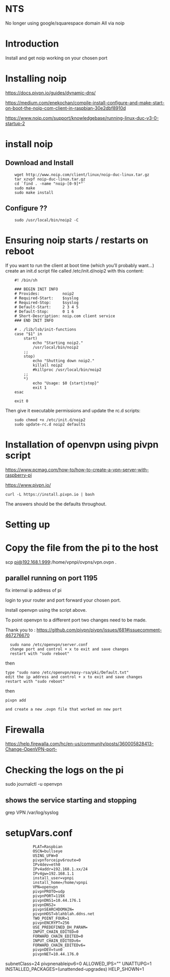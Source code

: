 # NTS

No longer using google/squarespace domain
All via noip


# Introduction

Install and get noip working on your chosen port

# Installing noip 

https://docs.pivpn.io/guides/dynamic-dns/

https://medium.com/enekochan/compile-install-configure-and-make-start-on-boot-the-noip-com-client-in-raspbian-30e2dbf8910d

https://www.noip.com/support/knowledgebase/running-linux-duc-v3-0-startup-2

# install noip

## Download and Install

        wget http://www.noip.com/client/linux/noip-duc-linux.tar.gz
        tar xzvpf noip-duc-linux.tar.gz
        cd `find . -name "noip-[0-9]*"`
        sudo make
        sudo make install

## Configure ??

        sudo /usr/local/bin/noip2 -C


        

# Ensuring noip starts / restarts on reboot

If you want to run the client at boot time (which you’ll probably want…) create an init.d script file called /etc/init.d/noip2 with this content:

        #! /bin/sh

        ### BEGIN INIT INFO
        # Provides:          noip2
        # Required-Start:    $syslog
        # Required-Stop:     $syslog
        # Default-Start:     2 3 4 5
        # Default-Stop:      0 1 6
        # Short-Description: noip.com client service
        ### END INIT INFO
        
        # . /lib/lsb/init-functions
        case "$1" in
            start)
                echo "Starting noip2."
                /usr/local/bin/noip2
            ;;
            stop)
                echo "Shutting down noip2."
                killall noip2
                #killproc /usr/local/bin/noip2
            ;;
            *)
                echo "Usage: $0 {start|stop}"
                exit 1
        esac
        
        exit 0

Then give it executable permissions and update the rc.d scripts:

        sudo chmod +x /etc/init.d/noip2
        sudo update-rc.d noip2 defaults

# Installation of openvpn using pivpn script

https://www.pcmag.com/how-to/how-to-create-a-vpn-server-with-raspberry-pi

https://www.pivpn.io/

    curl -L https://install.pivpn.io | bash

The answers should be the defaults throughout.

# Setting up 

# Copy the file from the pi to the host

scp pi@192.168.1.999:/home/vpnpi/ovpns/vpn.ovpn .

## parallel running on port 1195

fix internal ip address of pi

login to your router and port forward your chosen port.

Install openvpn using the script above.

To point openvpn to a different port two changes need to be made.

Thank you to : https://github.com/pivpn/pivpn/issues/681#issuecomment-467276670

      sudo nano /etc/openvpn/server.conf
      change port and control + x to exit and save changes
      restart with "sudo reboot"

then

    type "sudo nano /etc/openvpn/easy-rsa/pki/Default.txt"
    edit the ip address and control + x to exit and save changes
    restart with "sudo reboot"

then

    pivpn add
    
    and create a new .ovpn file that worked on new port


# Firewalla

https://help.firewalla.com/hc/en-us/community/posts/360005828413-Change-OpenVPN-port-

# Checking the logs on the pi

sudo journalctl -u openvpn

## shows the service starting and stopping

grep VPN /var/log/syslog

#

# setupVars.conf

                PLAT=Raspbian
                OSCN=bullseye
                USING_UFW=0
                pivpnforceipv6route=0
                IPv4dev=eth0
                IPv4addr=192.168.1.xx/24
                IPv4gw=192.168.1.1
                install_user=vpnpi
                install_home=/home/vpnpi
                VPN=openvpn
                pivpnPROTO=udp
                pivpnPORT=119X
                pivpnDNS1=10.44.176.1
                pivpnDNS2=
                pivpnSEARCHDOMAIN=
                pivpnHOST=blahblah.ddns.net
                TWO_POINT_FOUR=1
                pivpnENCRYPT=256
                USE_PREDEFINED_DH_PARAM=
                INPUT_CHAIN_EDITED=0
                FORWARD_CHAIN_EDITED=0
                INPUT_CHAIN_EDITEDv6=
                FORWARD_CHAIN_EDITEDv6=
                pivpnDEV=tun0
                pivpnNET=10.44.176.0
subnetClass=24
pivpnenableipv6=0
ALLOWED_IPS=""
UNATTUPG=1
INSTALLED_PACKAGES=(unattended-upgrades)
HELP_SHOWN=1
